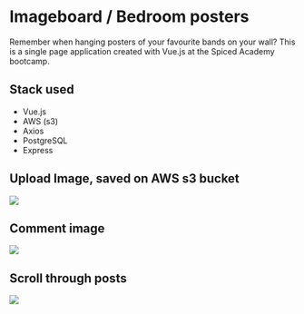 # Imageboard / Bedroom posters

Remember when hanging posters of your favourite bands on your wall?
This is a single page application created with Vue.js at the Spiced Academy bootcamp.

## Stack used

-   Vue.js
-   AWS (s3)
-   Axios
-   PostgreSQL
-   Express

## Upload Image, saved on AWS s3 bucket

<img src="https://gph.is/g/4DWKvyO">

## Comment image

<img src="https://media.giphy.com/media/HSxx5OcMmGiZhN5J1E/giphy.gif">

## Scroll through posts

<img src="https://media.giphy.com/media/3ClVmqrHiD8nGcjlMo/giphy.gif">
